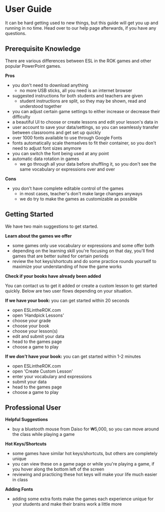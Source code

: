 # User Guide

It can be hard getting used to new things, but this guide will get you up and running in no time. Head over to our help page afterwards, if you have any questions.

## Prerequisite Knowledge

There are various differences between ESL in the ROK games and other popular PowerPoint games.

**Pros**

- you don't need to download anything
  - no more USB sticks, all you need is an internet browser
- suggested instructions for both students and teachers are given
  - student instructions are split, so they may be shown, read and understood together
- you can adjust certain game settings to either increase or decrease their difficulty
- a beautiful UI to choose or create lessons and edit your lesson's data in
- user account to save your data/settings, so you can seamlessly transfer between classrooms and get set up quickly
- over 1000 fonts available to use through Google Fonts
- fonts automatically scale themselves to fit their container, so you don't need to adjust font sizes anymore
- you can switch the font being used at any point
- automatic data rotation in games
  - we go through all your data before shuffling it, so you don't see the same vocabulary or expressions over and over

**Cons**

- you don't have complete editable control of the games
  - in most cases, teacher's don't make large changes anyways
  - we do try to make the games as customizable as possible

## Getting Started

We have two main suggestions to get started.

**Learn about the games we offer**

- some games only use vocabulary or expressions and some offer both
- depending on the learning skill you're focusing on that day, you'll find games that are better suited for certain periods
- review the hot keys/shortcuts and do some practice rounds yourself to maximize your understanding of how the game works

**Check if your books have already been added**

You can contact us to get it added or create a custom lesson to get started quickly. Below are two user flows depending on your situation.

**If we have your book:** you can get started within 20 seconds

- open ESLintheROK.com
- open 'Handpick Lessons'
- choose your grade
- choose your book
- choose your lesson(s)
- edit and submit your data
- head to the games page
- choose a game to play

**If we _don't_ have your book:** you can get started within 1-2 minutes

- open ESLintheROK.com
- open 'Create Custom Lesson'
- enter your vocabulary and expressions
- submit your data
- head to the games page
- choose a game to play

## Professional User

**Helpful Suggestions**

- buy a bluetooth mouse from Daiso for ₩5,000, so you can move around the class while playing a game

**Hot Keys/Shortcuts**

- some games have similar hot keys/shortcuts, but others are completely unique
- you can view these on a game page or while you're playing a game, if you hover along the bottom left of the screen
- reviewing and practicing these hot keys will make your life much easier in class

**Adding Fonts**

- adding some extra fonts make the games each experience unique for your students and make their brains work a little more
